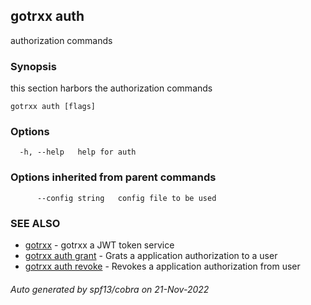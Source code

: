 ## gotrxx auth

authorization commands

### Synopsis

this section harbors the authorization commands

```
gotrxx auth [flags]
```

### Options

```
  -h, --help   help for auth
```

### Options inherited from parent commands

```
      --config string   config file to be used
```

### SEE ALSO

* [gotrxx](gotrxx.md)	 - gotrxx a JWT token service
* [gotrxx auth grant](gotrxx_auth_grant.md)	 - Grats a application authorization to a user
* [gotrxx auth revoke](gotrxx_auth_revoke.md)	 - Revokes a application authorization from user

###### Auto generated by spf13/cobra on 21-Nov-2022
